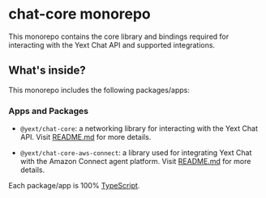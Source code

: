 # chat-core monorepo

This monorepo contains the core library and bindings required for interacting with the Yext Chat API and supported integrations.

## What's inside?

This monorepo includes the following packages/apps:

### Apps and Packages

- `@yext/chat-core`: a networking library for interacting with the Yext Chat API. Visit [README.md](./packages/chat-core/README.md) for more details.

- `@yext/chat-core-aws-connect`: a library used for integrating Yext Chat with the Amazon Connect agent platform. Visit [README.md](./packages/chat-core-aws-connect/README.md) for more details.

Each package/app is 100% [TypeScript](https://www.typescriptlang.org/).
